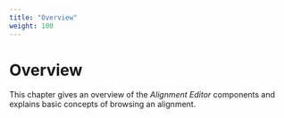 ```yaml
---
title: "Overview"
weight: 100
---
```



# Overview

This chapter gives an overview of the _Alignment Editor_ components and explains basic concepts of browsing an alignment.
